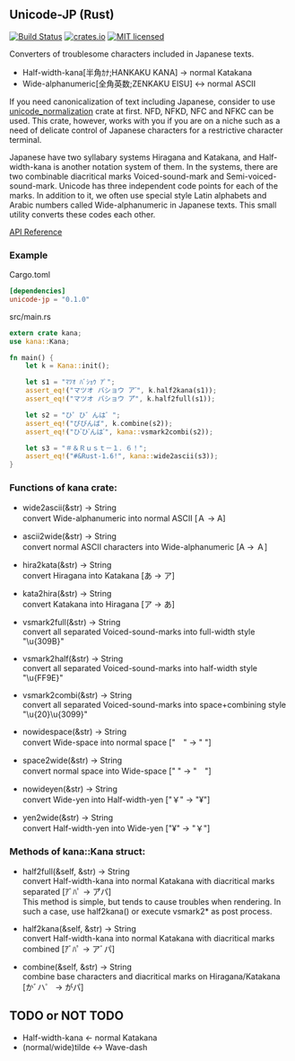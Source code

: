 Unicode-JP (Rust)
----
[![Build Status](https://travis-ci.org/gemmarx/unicode-jp-rs.svg?branch=master)](https://travis-ci.org/gemmarx/unicode-jp-rs)
[![crates.io](https://img.shields.io/crates/v/unicode-jp.svg)](https://crates.io/crates/unicode-jp)
[![MIT licensed](https://img.shields.io/badge/license-MIT-blue.svg)](./LICENSE)

Converters of troublesome characters included in Japanese texts.
- Half-width-kana[半角ｶﾅ;HANKAKU KANA] -> normal Katakana
- Wide-alphanumeric[全角英数;ZENKAKU EISU] <-> normal ASCII

If you need canonicalization of text including Japanese, consider to use [unicode_normalization](https://github.com/unicode-rs/unicode-normalization) crate at first.
NFD, NFKD, NFC and NFKC can be used.
This crate, however, works with you if you are on a niche such as a need of delicate control of Japanese characters for a restrictive character terminal.

Japanese have two syllabary systems Hiragana and Katakana, and Half-width-kana is another notation system of them.
In the systems, there are two combinable diacritical marks Voiced-sound-mark and Semi-voiced-sound-mark.
Unicode has three independent code points for each of the marks.
In addition to it, we often use special style Latin alphabets and Arabic numbers called Wide-alphanumeric in Japanese texts.
This small utility converts these codes each other.

[API Reference](https://gemmarx.github.io/unicode-jp-rs/doc/kana/index.html)

### Example
Cargo.toml
```toml
[dependencies]
unicode-jp = "0.1.0"
```

src/main.rs
```rust
extern crate kana;
use kana::Kana;

fn main() {
    let k = Kana::init();

    let s1 = "ﾏﾂｵ ﾊﾞｼｮｳ ｱﾟ";
    assert_eq!("マツオ バショウ ア ゚", k.half2kana(s1));
    assert_eq!("マツオ バショウ ア゚", k.half2full(s1));

    let s2 = "ひ゜ひ゛んは゛";
    assert_eq!("ぴびんば", k.combine(s2));
    assert_eq!("ひ ゚ひ ゙んは ゙", kana::vsmark2combi(s2));

    let s3 = "＃＆Ｒｕｓｔ－１．６！";
    assert_eq!("#&Rust-1.6!", kana::wide2ascii(s3));
}
```

### Functions of kana crate:
- wide2ascii(&str) -> String  
convert Wide-alphanumeric into normal ASCII  [Ａ -> A]

- ascii2wide(&str) -> String  
convert normal ASCII characters into Wide-alphanumeric  [A -> Ａ]

- hira2kata(&str) -> String  
convert Hiragana into Katakana  [あ -> ア]

- kata2hira(&str) -> String  
convert Katakana into Hiragana  [ア -> あ]

- vsmark2full(&str) -> String  
convert all separated Voiced-sound-marks into full-width style "\u{309B}"

- vsmark2half(&str) -> String  
convert all separated Voiced-sound-marks into half-width style "\u{FF9E}"

- vsmark2combi(&str) -> String  
convert all separated Voiced-sound-marks into space+combining style "\u{20}\u{3099}"

- nowidespace(&str) -> String  
convert Wide-space into normal space    ["　" -> " "]

- space2wide(&str) -> String  
convert normal space into Wide-space    [" " -> "　"]

- nowideyen(&str) -> String  
convert Wide-yen into Half-width-yen    ["￥" -> "¥"]

- yen2wide(&str) -> String  
convert Half-width-yen into Wide-yen    ["¥" -> "￥"]

### Methods of kana::Kana struct:
- half2full(&self, &str) -> String  
convert Half-width-kana into normal Katakana with diacritical marks separated  [ｱﾞﾊﾟ -> ア゙パ]  
This method is simple, but tends to cause troubles when rendering.
In such a case, use half2kana() or execute vsmark2* as post process.

- half2kana(&self, &str) -> String  
convert Half-width-kana into normal Katakana with diacritical marks combined  [ｱﾞﾊﾟ -> アﾞパ]

- combine(&self, &str) -> String  
combine base characters and diacritical marks on Hiragana/Katakana [かﾞハ゜ -> がパ]

## TODO or NOT TODO
- Half-width-kana <- normal Katakana
- (normal/wide)tilde <-> Wave-dash

